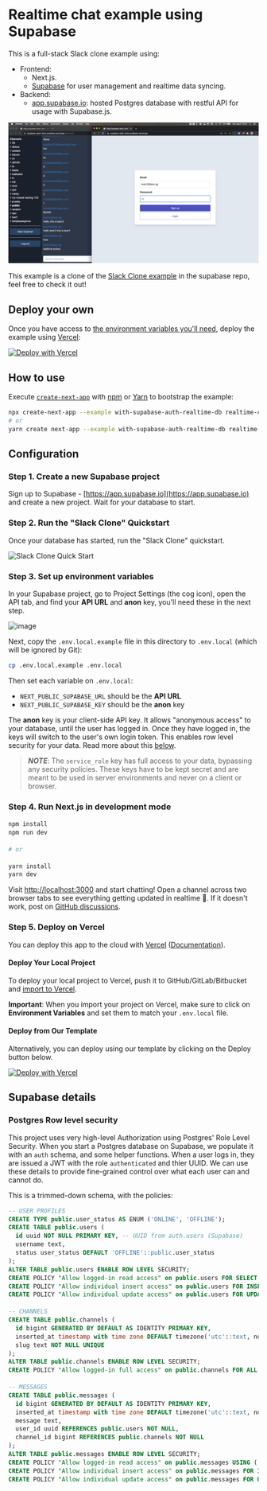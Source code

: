 # Realtime chat example using Supabase

This is a full-stack Slack clone example using:

- Frontend:
  - Next.js.
  - [Supabase](https://supabase.io/docs/library/getting-started) for user management and realtime data syncing.
- Backend:
  - [app.supabase.io](https://app.supabase.io/): hosted Postgres database with restful API for usage with Supabase.js.

![Demo animation gif](./docs/slack-clone-demo.gif)

This example is a clone of the [Slack Clone example](https://github.com/supabase/supabase/tree/master/examples/nextjs-slack-clone) in the supabase repo, feel free to check it out!

## Deploy your own

Once you have access to [the environment variables you'll need](#step-3-set-up-environment-variables), deploy the example using [Vercel](https://vercel.com?utm_source=github&utm_medium=readme&utm_campaign=next-example):

[![Deploy with Vercel](https://vercel.com/button)](https://vercel.com/import/git?c=1&s=https://github.com/vercel/next.js/tree/canary/examples/with-supabase-auth-realtime-db&env=NEXT_PUBLIC_SUPABASE_URL,NEXT_PUBLIC_SUPABASE_KEY&envDescription=Required%20to%20connect%20the%20app%to%Supabase&envLink=https://github.com/vercel/next.js/tree/canary/examples/with-supabase-auth-realtime-db%23step-3-set-up-environment-variables&project-name=supabase-slack-clone&repo-name=supabase-slack-clone)

## How to use

Execute [`create-next-app`](https://github.com/vercel/next.js/tree/canary/packages/create-next-app) with [npm](https://docs.npmjs.com/cli/init) or [Yarn](https://yarnpkg.com/lang/en/docs/cli/create/) to bootstrap the example:

```bash
npx create-next-app --example with-supabase-auth-realtime-db realtime-chat-app
# or
yarn create next-app --example with-supabase-auth-realtime-db realtime-chat-app
```

## Configuration

### Step 1. Create a new Supabase project

Sign up to Supabase - [https://app.supabase.io](https://app.supabase.io) and create a new project. Wait for your database to start.

### Step 2. Run the "Slack Clone" Quickstart

Once your database has started, run the "Slack Clone" quickstart.

![Slack Clone Quick Start](https://user-images.githubusercontent.com/10214025/88916135-1b1d7a00-d298-11ea-82e7-e2c18314e805.png)

### Step 3. Set up environment variables

In your Supabase project, go to Project Settings (the cog icon), open the API tab, and find your **API URL** and **anon** key, you'll need these in the next step.

![image](https://user-images.githubusercontent.com/10214025/88916245-528c2680-d298-11ea-8a71-708f93e1ce4f.png)

Next, copy the `.env.local.example` file in this directory to `.env.local` (which will be ignored by Git):

```bash
cp .env.local.example .env.local
```

Then set each variable on `.env.local`:

- `NEXT_PUBLIC_SUPABASE_URL` should be the **API URL**
- `NEXT_PUBLIC_SUPABASE_KEY` should be the **anon** key

The **anon** key is your client-side API key. It allows "anonymous access" to your database, until the user has logged in. Once they have logged in, the keys will switch to the user's own login token. This enables row level security for your data. Read more about this [below](#postgres-row-level-security).

> **_NOTE_**: The `service_role` key has full access to your data, bypassing any security policies. These keys have to be kept secret and are meant to be used in server environments and never on a client or browser.

### Step 4. Run Next.js in development mode

```bash
npm install
npm run dev

# or

yarn install
yarn dev
```

Visit [http://localhost:3000](http://localhost:3000) and start chatting! Open a channel across two browser tabs to see everything getting updated in realtime 🥳. If it doesn't work, post on [GitHub discussions](https://github.com/vercel/next.js/discussions).

### Step 5. Deploy on Vercel

You can deploy this app to the cloud with [Vercel](https://vercel.com?utm_source=github&utm_medium=readme&utm_campaign=next-example) ([Documentation](https://nextjs.org/docs/deployment)).

#### Deploy Your Local Project

To deploy your local project to Vercel, push it to GitHub/GitLab/Bitbucket and [import to Vercel](https://vercel.com/import/git?utm_source=github&utm_medium=readme&utm_campaign=next-example).

**Important**: When you import your project on Vercel, make sure to click on **Environment Variables** and set them to match your `.env.local` file.

#### Deploy from Our Template

Alternatively, you can deploy using our template by clicking on the Deploy button below.

[![Deploy with Vercel](https://vercel.com/button)](https://vercel.com/import/git?c=1&s=https://github.com/vercel/next.js/tree/canary/examples/with-supabase-auth-realtime-db&env=NEXT_PUBLIC_SUPABASE_URL,NEXT_PUBLIC_SUPABASE_KEY&envDescription=Required%20to%20connect%20the%20app%to%Supabase&envLink=https://github.com/vercel/next.js/tree/canary/examples/with-supabase-auth-realtime-db%23step-3-set-up-environment-variables&project-name=supabase-slack-clone&repo-name=supabase-slack-clone)

## Supabase details

### Postgres Row level security

This project uses very high-level Authorization using Postgres' Role Level Security.
When you start a Postgres database on Supabase, we populate it with an `auth` schema, and some helper functions.
When a user logs in, they are issued a JWT with the role `authenticated` and thier UUID.
We can use these details to provide fine-grained control over what each user can and cannot do.

This is a trimmed-down schema, with the policies:

```sql
-- USER PROFILES
CREATE TYPE public.user_status AS ENUM ('ONLINE', 'OFFLINE');
CREATE TABLE public.users (
  id uuid NOT NULL PRIMARY KEY, -- UUID from auth.users (Supabase)
  username text,
  status user_status DEFAULT 'OFFLINE'::public.user_status
);
ALTER TABLE public.users ENABLE ROW LEVEL SECURITY;
CREATE POLICY "Allow logged-in read access" on public.users FOR SELECT USING ( auth.role() = 'authenticated' );
CREATE POLICY "Allow individual insert access" on public.users FOR INSERT WITH CHECK ( auth.uid() = id );
CREATE POLICY "Allow individual update access" on public.users FOR UPDATE USING ( auth.uid() = id );

-- CHANNELS
CREATE TABLE public.channels (
  id bigint GENERATED BY DEFAULT AS IDENTITY PRIMARY KEY,
  inserted_at timestamp with time zone DEFAULT timezone('utc'::text, now()) NOT NULL,
  slug text NOT NULL UNIQUE
);
ALTER TABLE public.channels ENABLE ROW LEVEL SECURITY;
CREATE POLICY "Allow logged-in full access" on public.channels FOR ALL USING ( auth.role() = 'authenticated' );

-- MESSAGES
CREATE TABLE public.messages (
  id bigint GENERATED BY DEFAULT AS IDENTITY PRIMARY KEY,
  inserted_at timestamp with time zone DEFAULT timezone('utc'::text, now()) NOT NULL,
  message text,
  user_id uuid REFERENCES public.users NOT NULL,
  channel_id bigint REFERENCES public.channels NOT NULL
);
ALTER TABLE public.messages ENABLE ROW LEVEL SECURITY;
CREATE POLICY "Allow logged-in read access" on public.messages USING ( auth.role() = 'authenticated' );
CREATE POLICY "Allow individual insert access" on public.messages FOR INSERT WITH CHECK ( auth.uid() = user_id );
CREATE POLICY "Allow individual update access" on public.messages FOR UPDATE USING ( auth.uid() = user_id );
```
